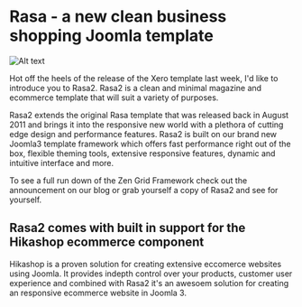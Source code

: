 Rasa - a new clean business shopping Joomla template
====
![Alt text](http://www.joomlabamboo.com/images/new/xero/xero-responsive.jpg 'Optional title')

Hot off the heels of the release of the Xero template last week, I'd like to introduce you to Rasa2. Rasa2 is a clean and minimal magazine and ecommerce template that will suit a variety of purposes.

Rasa2 extends the original Rasa template that was released back in August 2011 and brings it into the responsive new world with a plethora of cutting edge design and performance features. Rasa2 is built on our brand new Joomla3 template framework which offers fast performance right out of the box, flexible theming tools, extensive responsive features, dynamic and intuitive interface and more.

To see a full run down of the Zen Grid Framework check out the announcement on our blog or grab yourself a copy of Rasa2 and see for yourself.

Rasa2 comes with built in support for the Hikashop ecommerce component
---
Hikashop is a proven solution for creating extensive eccomerce websites using Joomla. It provides indepth control over your products, customer user experience and combined with Rasa2 it's an awesoem solution for creating an responsive ecommerce website in Joomla 3.